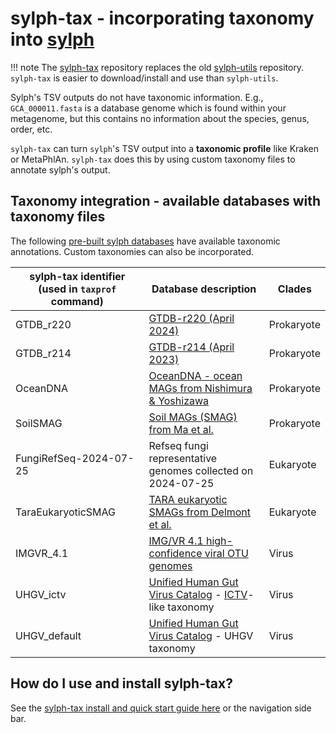 # sylph-tax - incorporating taxonomy into [sylph](https://github.com/bluenote-1577/sylph)

!!! note
    The [sylph-tax](https://github.com/bluenote-1577/sylph-tax) repository replaces the old [sylph-utils](https://github.com/bluenote-1577/sylph-utils) repository. `sylph-tax` is easier to download/install and use than `sylph-utils`.  

Sylph's TSV outputs do not have taxonomic information. E.g., `GCA_000011.fasta` is a database genome which is found within your metagenome, but this contains no information about the species, genus, order, etc. 

`sylph-tax` can turn `sylph`'s TSV output into a **taxonomic profile** like Kraken or MetaPhlAn. `sylph-tax` does this by using custom taxonomy files to annotate sylph's output. 

## Taxonomy integration - available databases with taxonomy files

The following [pre-built sylph databases](pre‐built-databases.md) have available taxonomic annotations. Custom taxonomies can also be incorporated.


| sylph-tax identifier (used in `taxprof` command)  | Database description                                                                                             | Clades     |
| ---------------------- | ---------------------------------------------------------------------------------------------------------------- | ---------- |
| GTDB_r220              | [GTDB-r220 (April 2024)](https://gtdb.ecogenomic.org/stats/r220)                                                 | Prokaryote |
| GTDB_r214              | [GTDB-r214 (April 2023)](https://gtdb.ecogenomic.org/stats/r214)                                                 | Prokaryote |
| OceanDNA               | [OceanDNA - ocean MAGs from Nishimura & Yoshizawa](https://doi.org/10.1038/s41597-022-01392-5)                   | Prokaryote |
| SoilSMAG               | [Soil MAGs (SMAG) from Ma et al.](https://www.nature.com/articles/s41467-023-43000-z)                            | Prokaryote |
| FungiRefSeq-2024-07-25 | Refseq fungi representative genomes collected on 2024-07-25                                                      | Eukaryote  |
| TaraEukaryoticSMAG     | [TARA eukaryotic SMAGs from Delmont et al.](https://www.sciencedirect.com/science/article/pii/S2666979X22000477) | Eukaryote  |
| IMGVR_4.1              | [IMG/VR 4.1 high-confidence viral OTU genomes](https://genome.jgi.doe.gov/portal/IMG_VR/IMG_VR.home.html)        | Virus      |
| UHGV_ictv | [Unified Human Gut Virus Catalog](https://github.com/snayfach/UHGV) - [ICTV](https://ictv.global/)-like taxonomy        | Virus      |
| UHGV_default              | [Unified Human Gut Virus Catalog](https://github.com/snayfach/UHGV) - UHGV taxonomy      | Virus      |

## How do I use and install sylph-tax?

See the [sylph-tax install and quick start guide here](sylph-tax-quick-start.md) or the navigation side bar. 
